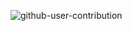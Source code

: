 
![github-user-contribution](https://user-images.githubusercontent.com/45548229/213248287-86916ced-1602-42c8-8185-d45fd47e5d86.svg)
